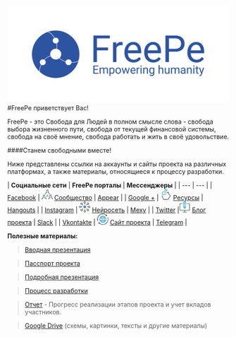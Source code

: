 ![](../images/logo.png)
#FreePe приветствует Вас! 


FreePe - это Свобода для Людей в полном смысле слова - свобода выбора жизненного пути, свобода от текущей финансовой системы, свобода на своё мнение, свобода работать и жить в своё удовольствие. 

####Станем свободными вместе!

Ниже представлены ссылки на аккаунты и сайты проекта на различных платформах, а также материалы, относящиеся к процессу разработки.


| **Социальные сети** | **FreePe порталы** | **Мессенджеры** |
| --- | --- |
| [Facebook](https://www.facebook.com/FreePe-project-1705439936387017/)  | ![](../images/networking.png) [Сообщество](http://freepe.co/) | [Appear](https://appear.in/freepe) |
| [Google +](https://plus.google.com/106815883580854777966)  | ![](../images/piggy-bank.png) [Ресурсы](http://freepe.io/) | [Hangouts](https://hangouts.google.com/group/i8VCXO4OI49sQNo12) |
| [Instagram](https://www.instagram.com/freepe_org/) | ![](../images/ellipse.png) [Нейросеть](http://freepe.net/) | [Mexy](http://temp.mexy.pro/#freepe) |
| [Twitter](https://twitter.com/freepe_org) |![](../images/computer.png) [Блог проекта](freepe.online) | [Slack](https://freepe.slack.com/messages/@freepe/) |
| [Vkontakte]( https://vk.com/freepe_org) | ![](../images/worldwide.png)  [Сайт проекта](http://freepe.org/) | [Telegram](https://telegram.me/FreePe) |




**Полезные материалы:**


> [Вводная презентация](https://goo.gl/bxv33W)

> [Пасспорт проекта](https://docs.google.com/document/d/1GnrxdCtFMjPPS1eUxlDGbqEqOFm0PIk5tMNXN7Pmj38/edit?usp=sharing)

> [Подробная презентация](https://prezi.com/dhz0yujgcdhv/freepe-freedom-4-people/)

> [Процесс разработки](https://pintask.me/board/vPsfuf2sawcaDyt6b) 

> [Отчет](https://goo.gl/ArDg5z)  - Прогресс реализации этапов проекта и учет вкладов участников.
  
> [Google Drive](https://drive.google.com/open?id=0B9mbBuJnN6tcdS1VSFQ5dEhOdkU) (схемы, картинки, тексты и другие материалы)
